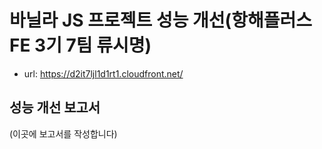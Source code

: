 # 바닐라 JS 프로젝트 성능 개선(항해플러스 FE 3기 7팀 류시명)

- url: https://d2it7ljl1d1rt1.cloudfront.net/

## 성능 개선 보고서

(이곳에 보고서를 작성합니다)
